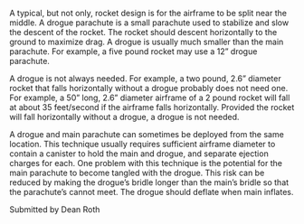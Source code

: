 A typical, but not only, rocket design is for the airframe to be split near the middle. A drogue parachute is a small parachute used to stabilize and slow the descent of the rocket. The rocket should descent horizontally to the ground to maximize drag. A drogue is usually much smaller than the main parachute. For example, a five pound rocket may use a 12” drogue parachute.

A drogue is not always needed. For example, a two pound, 2.6” diameter rocket that falls horizontally without a drogue probably does not need one. For example, a 50” long, 2.6” diameter airframe of a 2 pound rocket will fall at about 35 feet/second if the airframe falls horizontally. Provided the rocket will fall horizontally without a drogue, a drogue is not needed.

A drogue and main parachute can sometimes be deployed from the same location. This technique usually requires sufficient airframe diameter to contain a canister to hold the main and drogue, and separate ejection charges for each. One problem with this technique is the potential for the main parachute to become tangled with the drogue. This risk can be reduced by making the drogue’s bridle longer than the main’s bridle so that the parachute’s cannot meet. The drogue should deflate when main inflates.

Submitted by Dean Roth
